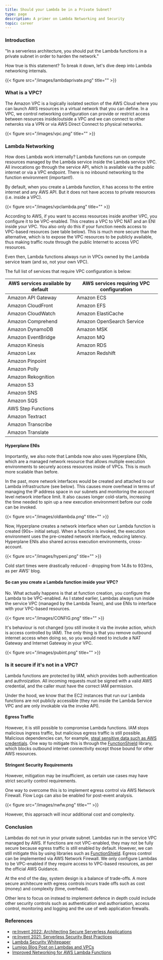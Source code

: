 ```yaml
---
title: Should your Lambda be in a Private Subnet?
type: page
description: A primer on Lambda Networking and Security
topic: career
---
```


### Introduction

"In a serverless architecture, you should put the Lambda functions in a private subnet in order to harden the network."  

How true is this statement? To break it down, let's dive deep into Lambda networking internals.  

{{< figure src="/images/lambdaprivate.png" title="" >}}

### What is a VPC?

The Amazon VPC is a logically isolated section of the AWS Cloud where you can launch AWS resources in a virtual network that you can define. In a VPC, we control networking configuration can provide or restrict access between resources inside/outside a VPC and we can connect to other netwroks via a VPN or via AWS Direct Connect to physical networks.  

{{< figure src="/images/vpc.png" title="" >}}

### Lambda Networking

How does Lambda work internally? Lambda functions run on compute resources managed by the Lambda service inside the Lambda service VPC. All invocations go through the service API, which is available via the public internet or via a VPC endpoint. There is no inbound networking to the function environment (important!).    

By default, when you create a Lambda function, it has access to the entire internet and any AWS API. But it does not have access to private resources (i.e. inside a VPC).  

{{< figure src="/images/vpclambda.png" title="" >}}

According to AWS, if you want to access resources inside another VPC, you configure it to be VPC-enabled. This creates a VPC to VPC NAT and an ENI inside your VPC. You also only do this if your function needs access to VPC-based resources (see table below). This is much more secure than the alternative, which is to expose the VPC resources to be publicly available, thus making traffic route through the public Internet to access VPC resources.  

Even then, Lambda functions always run in VPCs owned by the Lambda service team (and so, not your own VPC).  

The full list of services that require VPC configuration is below:  

|AWS services available by default|AWS services requiring VPC configuration |
|---|---|
| Amazon API Gateway | Amazon ECS  |
| Amazon CloudFront | Amazon EFS  |
| Amazon CloudWatch | Amazon ElastiCache  |
| Amazon Comprehend | Amazon OpenSearch Service  |
| Amazon DynamoDB | Amazon MSK  |
| Amazon EventBridge | Amazon MQ  |
| Amazon Kinesis | Amazon RDS  |
| Amazon Lex | Amazon Redshift  |
| Amazon Pinpoint |    |
| Amazon Polly |    |
| Amazon Rekognition |    |
| Amazon S3 |    |
| Amazon SNS |    |
| Amazon SQS |    |
| AWS Step Functions |    |
| Amazon Textract |    |
| Amazon Transcribe |    |
| Amazon Translate |    |

#### Hyperplane ENIs

Importantly, we also note that Lambda now also uses Hyperplane ENIs, which are a managed network resource that allows multiple execution environments to securely access resources inside of VPCs. This is much more scalable than before.  

In the past, more network interfaces would be created and attached to our Lambda infrastructure (see below). This causes more overhead in terms of managing the IP address space in our subnets and monitoring the account level network interface limit. It also causes longer cold-starts, increasing the time needed to spin up a new execution environment before our code can be invoked.  

{{< figure src="/images/oldlambda.png" title="" >}}

Now, Hyperplane creates a network interface when our Lambda function is created (90s~ initial setup). When a function is invoked, the execution environment uses the pre-created network interface, reducing latency. Hyperplane ENIs also shared across execution environments, cross-account.  

{{< figure src="/images/hypeni.png" title="" >}}

Cold start times were drastically reduced - dropping from 14.8s to 933ms, as per AWS' blog.  

#### So can you create a Lambda function inside your VPC?

No. What actually happens is that at function creation, you configure the Lambda to be VPC-enabled. As I stated earlier, Lambdas always run inside the service VPC (managed by the Lambda Team), and use ENIs to interface with your VPC-based resources.   

{{< figure src="/images/CONFIG.png" title="" >}}

It's behaviour is not changed (you still invoke it via the invoke action, which is access controlled by IAM). The only thing is that you remove outbound internet access when doing so, so you would need to include a NAT Gateway and Internet Gateway in your VPC.  

{{< figure src="/images/pubint.png" title="" >}}

### Is it secure if it's not in a VPC?

Lambda functions are protected by IAM, which provides both authentication and authroization. All incoming requests must be signed with a valid AWS credential, and the caller must have the correct IAM permission.  

Under the hood, we know that the EC2 instances that run our Lambda functions are not publicly accessible (they run inside the Lambda Service VPC and are only invokable via the invoke API).  

#### Egress Traffic

However, it is still possible to compromise Lambda functions. IAM stops malicious ingress traffic, but malicious egress traffic is still possible. Malicious dependencies can, for example, [steal sensitive data such as AWS credentials](https://www.youtube.com/watch?v=jUhiPj6h_L8&t=789s). One way to mitigate this is through the [FunctionShield](https://github.com/puresec/FunctionShield) library, which blocks outbound internet connectivity except those bound for other AWS resources.  

#### Stringent Security Requirements

However, mitigation may be insufficient, as certain use cases may have strict security control requirements.  

One way to overcome this is to implement egress control via AWS Network Firewall. Flow Logs can also be enabled for post-event analysis.  

{{< figure src="/images/nwfw.png" title="" >}}

However, this approach will incur additional cost and complexity.  

### Conclusion

Lambdas do not run in your private subnet. Lambdas run in the service VPC managed by AWS. If functions are not VPC-enabled, they may not be fully secure because egress traffic is still enabled by default. However, we can still mitigate this by using libraries such as [FunctionShield](https://github.com/puresec/FunctionShield). Egress control can be implemented via AWS Network Firewall. We only configure Lambdas to be VPC-enabled if they require access to VPC-based resources, as per the official AWS Guidance.   

At the end of the day, system design is a balance of trade-offs. A more secure architecure with egress controls incurs trade offs such as cost (money) and complexity (time, overhead).  

Other lens to focus on instead to implement defence in depth could include other security controls such as authentication and authorisation, access control, monitoring and logging and the use of web application firewalls.  

### References

- [re:Invent 2022: Architecting Secure Serverless Applications](https://www.youtube.com/watch?v=A8iHQjHv8nY)
- [re:Invent 2021: Serverless Security Best Practices](https://www.youtube.com/watch?v=nEaAuX4O9TU)
- [Lambda Security Whitepaper](https://aws.amazon.com/lambda/security-overview-of-aws-lambda)
- [Lumigo Blog Post on Lambdas and VPCs](https://lumigo.io/aws-lambda-deployment/lambda-vpc/)
- [Improved Networking for AWS Lambda Functions](https://aws.amazon.com/blogs/compute/announcing-improved-vpc-networking-for-aws-lambda-functions/)
